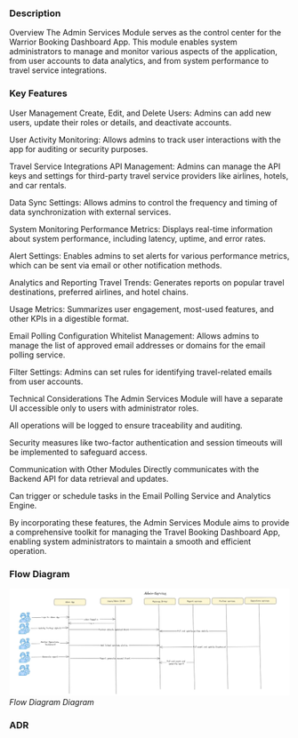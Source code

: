 ### Description
 Overview
The Admin Services Module serves as the control center for the Warrior Booking Dashboard App. This module enables system administrators to manage and monitor various aspects of the application, from user accounts to data analytics, and from system performance to travel service integrations.

### Key Features
User Management
Create, Edit, and Delete Users: Admins can add new users, update their roles or details, and deactivate accounts.

User Activity Monitoring: Allows admins to track user interactions with the app for auditing or security purposes.

Travel Service Integrations
API Management: Admins can manage the API keys and settings for third-party travel service providers like airlines, hotels, and car rentals.

Data Sync Settings: Allows admins to control the frequency and timing of data synchronization with external services.

System Monitoring
Performance Metrics: Displays real-time information about system performance, including latency, uptime, and error rates.

Alert Settings: Enables admins to set alerts for various performance metrics, which can be sent via email or other notification methods.

Analytics and Reporting
Travel Trends: Generates reports on popular travel destinations, preferred airlines, and hotel chains.

Usage Metrics: Summarizes user engagement, most-used features, and other KPIs in a digestible format.

Email Polling Configuration
Whitelist Management: Allows admins to manage the list of approved email addresses or domains for the email polling service.

Filter Settings: Admins can set rules for identifying travel-related emails from user accounts.

Technical Considerations
The Admin Services Module will have a separate UI accessible only to users with administrator roles.

All operations will be logged to ensure traceability and auditing.

Security measures like two-factor authentication and session timeouts will be implemented to safeguard access.

Communication with Other Modules
Directly communicates with the Backend API for data retrieval and updates.

Can trigger or schedule tasks in the Email Polling Service and Analytics Engine.

By incorporating these features, the Admin Services Module aims to provide a comprehensive toolkit for managing the Travel Booking Dashboard App, enabling system administrators to maintain a smooth and efficient operation.
### Flow Diagram

![Flow Diagram](../diagrams/Admin-Service.jpg)
*Flow Diagram Diagram*
### ADR
 
